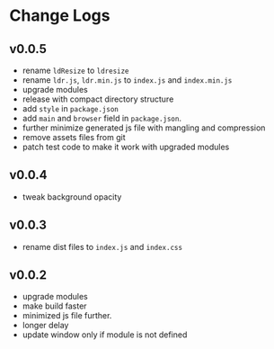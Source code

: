 # Change Logs

## v0.0.5

 - rename `ldResize` to `ldresize`
 - rename `ldr.js`, `ldr.min.js` to `index.js` and `index.min.js`
 - upgrade modules
 - release with compact directory structure
 - add `style` in `package.json`
 - add `main` and `browser` field in `package.json`.
 - further minimize generated js file with mangling and compression
 - remove assets files from git
 - patch test code to make it work with upgraded modules

## v0.0.4

 - tweak background opacity


## v0.0.3

 - rename dist files to `index.js` and `index.css`

## v0.0.2

 - upgrade modules
 - make build faster
 - minimized js file further.
 - longer delay
 - update window only if module is not defined
